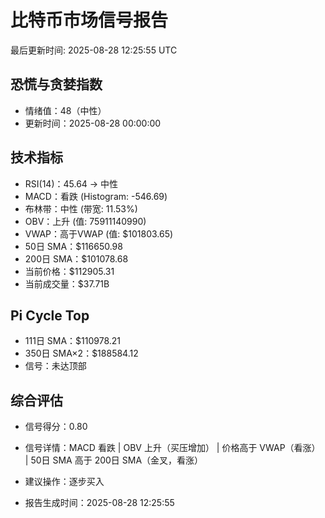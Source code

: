 # 比特币市场信号报告

最后更新时间: 2025-08-28 12:25:55 UTC

## 恐慌与贪婪指数
- 情绪值：48（中性）
- 更新时间：2025-08-28 00:00:00

## 技术指标
- RSI(14)：45.64 → 中性
- MACD：看跌 (Histogram: -546.69)
- 布林带：中性 (带宽: 11.53%)
- OBV：上升 (值: 75911140990)
- VWAP：高于VWAP (值: $101803.65)
- 50日 SMA：$116650.98
- 200日 SMA：$101078.68
- 当前价格：$112905.31
- 当前成交量：$37.71B

## Pi Cycle Top
- 111日 SMA：$110978.21
- 350日 SMA×2：$188584.12
- 信号：未达顶部

## 综合评估
- 信号得分：0.80
- 信号详情：MACD 看跌 | OBV 上升（买压增加） | 价格高于 VWAP（看涨） | 50日 SMA 高于 200日 SMA（金叉，看涨）
- 建议操作：逐步买入

- 报告生成时间：2025-08-28 12:25:55